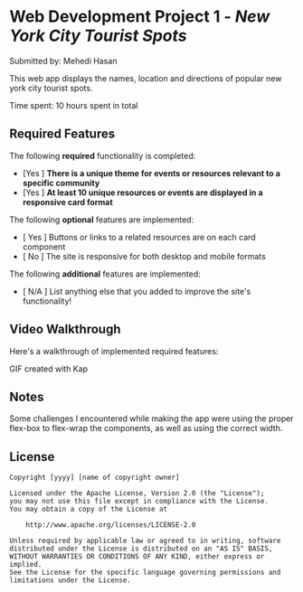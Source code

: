 # Web Development Project 1 - *New York City Tourist Spots*

Submitted by: Mehedi Hasan

This web app displays the names, location and directions of popular new york city tourist spots.

Time spent: 10 hours spent in total

## Required Features

The following **required** functionality is completed:

- [Yes ] **There is a unique theme for events or resources relevant to a specific community**
- [Yes ] **At least 10 unique resources or events are displayed in a responsive card format**

The following **optional** features are implemented:

- [ Yes ] Buttons or links to a related resources are on each card component
- [ No ] The site is responsive for both desktop and mobile formats

The following **additional** features are implemented:

* [ N/A ] List anything else that you added to improve the site's functionality!

## Video Walkthrough

Here's a walkthrough of implemented required features:

<blockquote class="imgur-embed-pub" lang="en" data-id="a/5qrvxsZ" data-context="false" ><a href="//imgur.com/a/5qrvxsZ"></a></blockquote><script async src="//s.imgur.com/min/embed.js" charset="utf-8"></script>
<!-- Replace this with whatever GIF tool you used! -->
GIF created with Kap
<!-- Recommended tools:
[Kap](https://getkap.co/) for macOS
[ScreenToGif](https://www.screentogif.com/) for Windows
[peek](https://github.com/phw/peek) for Linux. -->

## Notes

Some challenges I encountered while making the app were using the proper flex-box to flex-wrap the components, as well as using the correct width.
## License

    Copyright [yyyy] [name of copyright owner]

    Licensed under the Apache License, Version 2.0 (the "License");
    you may not use this file except in compliance with the License.
    You may obtain a copy of the License at

        http://www.apache.org/licenses/LICENSE-2.0

    Unless required by applicable law or agreed to in writing, software
    distributed under the License is distributed on an "AS IS" BASIS,
    WITHOUT WARRANTIES OR CONDITIONS OF ANY KIND, either express or implied.
    See the License for the specific language governing permissions and
    limitations under the License.


